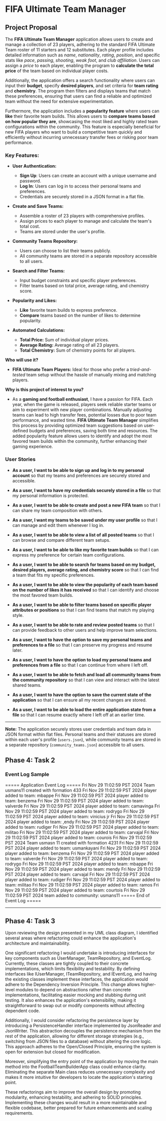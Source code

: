 # FIFA Ultimate Team Manager

## Project Proposal

The **FIFA Ultimate Team Manager** application allows users to create and manage a collection of 23 players, adhering to the standard FIFA Ultimate Team roster of 11 starters and 12 substitutes. Each player profile includes detailed information such as *name*, *nationality*, *rating*, *position*, and specific stats like *pace*, *passing*, *shooting*, *weak foot*, and *club affiliation*. Users can assign a *price* to each player, enabling the program to **calculate the total price** of the team based on individual player costs.

Additionally, the application offers a search functionality where users can input their **budget**, specify **desired players**, and set criteria for **team rating** and **chemistry**. The program then filters and displays teams that match these preferences, ensuring that users can find a reliable and optimized team without the need for extensive experimentation.

Furthermore, the application includes a **popularity feature** where users can **like** their favorite team builds. This allows users to **compare teams based on how popular they are**, showcasing the most liked and highly rated team configurations within the community. This feature is especially beneficial for new FIFA players who want to build a competitive team quickly and efficiently without incurring unnecessary transfer fees or risking poor team performance.

### **Key Features:**

- **User Authentication:**
  - **Sign Up**: Users can create an account with a unique username and password.
  - **Log In**: Users can log in to access their personal teams and preferences.
  - Credentials are securely stored in a JSON format in a flat file.

- **Create and Save Teams:**
  - Assemble a roster of 23 players with comprehensive profiles.
  - Assign prices to each player to manage and calculate the team's total cost.
  - Teams are stored under the user's profile.

- **Community Teams Repository:**
  - Users can choose to list their teams publicly.
  - All community teams are stored in a separate repository accessible to all users.

- **Search and Filter Teams:**
  - Input budget constraints and specific player preferences.
  - Filter teams based on total price, average rating, and chemistry score.

- **Popularity and Likes:**
  - **Like** favorite team builds to express preference.
  - **Compare** teams based on the number of likes to determine popularity.

- **Automated Calculations:**
  - **Total Price:** Sum of individual player prices.
  - **Average Rating:** Average rating of all 23 players.
  - **Total Chemistry:** Sum of chemistry points for all players.

**Who will use it?**

- **FIFA Ultimate Team Players:** Ideal for those who prefer a *tried-and-tested* team setup without the hassle of manually mixing and matching players.

**Why is this project of interest to you?**

- As a **gaming and football enthusiast**, I have a passion for FIFA. Each year, when the game is released, players seek reliable starter teams or aim to experiment with new player combinations. Manually adjusting teams can lead to high transfer fees, potential losses due to poor team performance, and wasted time. **FIFA Ultimate Team Manager** simplifies this process by providing optimized team suggestions based on user-defined budgets and preferences, saving both time and resources. The added popularity feature allows users to identify and adopt the most favored team builds within the community, further enhancing their gaming experience.

### User Stories

- **As a user, I want to be able to sign up and log in to my personal account** so that my teams and preferences are securely stored and accessible.

- **As a user, I want to have my credentials securely stored in a file** so that my personal information is protected.

- **As a user, I want to be able to create and post a new FIFA team** so that I can share my team composition with others.

- **As a user, I want my teams to be saved under my user profile** so that I can manage and edit them whenever I log in.

- **As a user, I want to be able to view a list of all posted teams** so that I can browse and compare different team setups.

- **As a user, I want to be able to like my favorite team builds** so that I can express my preference for certain team configurations.

- **As a user, I want to be able to search for teams based on my budget, desired players, average rating, and chemistry score** so that I can find a team that fits my specific preferences.

- **As a user, I want to be able to view the popularity of each team based on the number of likes it has received** so that I can identify and choose the most favored team builds.

- **As a user, I want to be able to filter teams based on specific player attributes or positions** so that I can find teams that match my playing style.

- **As a user, I want to be able to rate and review posted teams** so that I can provide feedback to other users and help improve team selections.

- **As a user, I want to have the option to save my personal teams and preferences to a file** so that I can preserve my progress and resume later.

- **As a user, I want to have the option to load my personal teams and preferences from a file** so that I can continue from where I left off.

- **As a user, I want to be able to fetch and load all community teams from the community repository** so that I can view and interact with the latest shared teams.

- **As a user, I want to have the option to save the current state of the application** so that I can ensure all my recent changes are stored.

- **As a user, I want to be able to load the entire application state from a file** so that I can resume exactly where I left off at an earlier time.

---

**Note:** The application securely stores user credentials and team data in JSON format within flat files. Personal teams and their statuses are stored within each user's profile (`users.json`), while community teams are stored in a separate repository (`community_teams.json`) accessible to all users.



## Phase 4: Task 2

### Event Log Sample
===== Application Event Log =====
Fri Nov 29 11:02:59 PST 2024
Team usmans11 created with formation 433
Fri Nov 29 11:02:59 PST 2024
player added to team: mbappe
Fri Nov 29 11:02:59 PST 2024
player added to team: benzema
Fri Nov 29 11:02:59 PST 2024
player added to team: valverde
Fri Nov 29 11:02:59 PST 2024
player added to team: camavinga
Fri Nov 29 11:02:59 PST 2024
player added to team: rodrygo
Fri Nov 29 11:02:59 PST 2024
player added to team: vinicius jr
Fri Nov 29 11:02:59 PST 2024
player added to team: ,endy
Fri Nov 29 11:02:59 PST 2024
player added to team: rudiger
Fri Nov 29 11:02:59 PST 2024
player added to team: militao
Fri Nov 29 11:02:59 PST 2024
player added to team: carvajal
Fri Nov 29 11:02:59 PST 2024
player added to team: courois
Fri Nov 29 11:02:59 PST 2024
Team usmasn 11 created with formation 4231
Fri Nov 29 11:02:59 PST 2024
player added to team: usmankayani
Fri Nov 29 11:02:59 PST 2024
player added to team: benzema
Fri Nov 29 11:02:59 PST 2024
player added to team: valverde
Fri Nov 29 11:02:59 PST 2024
player added to team: rodrygo
Fri Nov 29 11:02:59 PST 2024
player added to team: mbappe
Fri Nov 29 11:02:59 PST 2024
player added to team: mendy
Fri Nov 29 11:02:59 PST 2024
player added to team: carvajal
Fri Nov 29 11:02:59 PST 2024
player added to team: rudiger
Fri Nov 29 11:02:59 PST 2024
player added to team: militao
Fri Nov 29 11:02:59 PST 2024
player added to team: ramos
Fri Nov 29 11:02:59 PST 2024
player added to team: courtois
Fri Nov 29 11:02:59 PST 2024
team added to community: usmans11
===== End of Event Log =====

---
## Phase 4: Task 3
Upon reviewing the design presented in my UML class diagram, I identified several areas where refactoring could enhance the application's architecture and maintainability.

One significant refactoring I would undertake is introducing interfaces for key components such as UserManager, TeamRepository, and EventLog. Currently, these classes are tightly coupled to their concrete implementations, which limits flexibility and testability. By defining interfaces like IUserManager, ITeamRepository, and IEventLog, and having the existing classes implement these interfaces, the application would adhere to the Dependency Inversion Principle. This change allows higher-level modules to depend on abstractions rather than concrete implementations, facilitating easier mocking and stubbing during unit testing. It also enhances the application's extensibility, making it straightforward to swap out or modify components without affecting dependent code.

Additionally, I would consider refactoring the persistence layer by introducing a PersistenceHandler interface implemented by JsonReader and JsonWriter. This abstraction decouples the persistence mechanism from the rest of the application, allowing for different storage strategies (e.g., switching from JSON files to a database) without altering the core logic. This approach adheres to the Open/Closed Principle, ensuring the system is open for extension but closed for modification.

Moreover, simplifying the entry point of the application by moving the main method into the FootballTeamBuilderApp class could enhance clarity. Eliminating the separate Main class reduces unnecessary complexity and makes it more intuitive for developers to locate the application's starting point.

These refactorings aim to improve the overall design by promoting modularity, enhancing testability, and adhering to SOLID principles. Implementing these changes would result in a more maintainable and flexible codebase, better prepared for future enhancements and scaling requirements.

